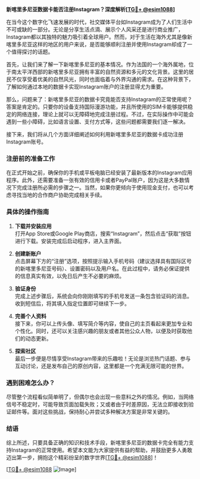 **新喀里多尼亚数据卡能否注册Instagram？深度解析[[TG💪+ @esim1088](https://t.me/s/esim1088)]**

在当今这个数字化飞速发展的时代，社交媒体平台如Instagram成为了人们生活中不可或缺的一部分。无论是分享生活点滴、展示个人风采还是进行商业推广，Instagram都以其独特的魅力吸引着全球用户。然而，对于生活在海外尤其是像新喀里多尼亚这样的地区的用户来说，是否能够顺利注册并使用Instagram却成了一个值得探讨的话题。

首先，让我们来了解一下新喀里多尼亚的基本情况。作为法国的一个海外属地，位于南太平洋西部的新喀里多尼亚拥有丰富的自然资源和多元的文化背景。这里的居民不仅享受着优美的自然风光，同时也面临着与外界沟通的需求。在这种背景下，了解如何通过本地的数据卡实现Instagram账户的注册显得尤为重要。

那么，问题来了：新喀里多尼亚的数据卡究竟能否支持Instagram的正常使用呢？答案是肯定的。只要你的设备支持国际漫游功能，并且所使用的SIM卡能够提供稳定的网络连接，理论上就可以无障碍地完成注册过程。不过，在实际操作中可能会遇到一些小障碍，比如语言设置、支付方式等，这些问题都需要我们逐一解决。

接下来，我们将从几个方面详细阐述如何利用新喀里多尼亚的数据卡成功注册Instagram账号。

### 注册前的准备工作

在正式开始之前，确保你的手机或平板电脑已经安装了最新版本的Instagram应用程序。此外，还需要准备一张有效的信用卡或者PayPal账户，因为这是大多数情况下完成注册所必需的步骤之一。当然，如果你更倾向于使用现金支付，也可以考虑寻找当地的合作商户协助完成相关手续。

### 具体的操作指南

1. **下载并安装应用**  
   打开App Store或Google Play商店，搜索“Instagram”，然后点击“获取”按钮进行下载。安装完成后启动程序，进入主界面。

2. **创建新账户**  
   点击屏幕下方的“注册”选项，按照提示输入手机号码（建议选择具有国际区号的新喀里多尼亚号码）、设置密码以及用户名。在此过程中，请务必保证提供的信息真实有效，以免日后产生不必要的麻烦。

3. **验证身份**  
   完成上述步骤后，系统会向你刚刚填写的手机号发送一条包含验证码的消息。收到短信后，将其填入指定位置即可继续下一步。

4. **完善个人资料**  
   接下来，你可以上传头像、填写简介等内容，使自己的主页看起来更加专业和个性化。同时，还可以关注感兴趣的朋友或者其他公众人物，以便及时获取他们的动态更新。

5. **探索社区**  
   最后一步便是尽情享受Instagram带来的乐趣啦！无论是浏览热门话题、参与互动讨论，还是发布自己的原创内容，这里都是一个充满无限可能的世界。

### 遇到困难怎么办？

尽管整个流程看似简单明了，但偶尔也会出现一些意料之外的情况。例如，当网络信号不稳定时，可能导致页面加载失败；又或者由于时差原因，无法立即接收到验证邮件等。面对这些挑战，保持耐心并尝试多种解决方案是非常关键的。

### 结语

综上所述，只要具备正确的知识和技术手段，新喀里多尼亚的数据卡完全有能力支持Instagram的正常使用。希望本文能为大家提供有益的帮助，并鼓励更多人勇敢迈出第一步，拥抱这个精彩纷呈的数字世界[[TG💪+ @esim1088](https://t.me/s/esim1088)]！

[[TG💪+ @esim1088](https://t.me/s/esim1088) ![Image](https://i.postimg.cc/4NQfJmqS/Snipaste-2025-05-13-00-14-12.png)]